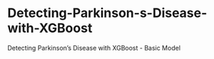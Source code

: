 # Detecting-Parkinson-s-Disease-with-XGBoost
Detecting Parkinson’s Disease with XGBoost - Basic Model
